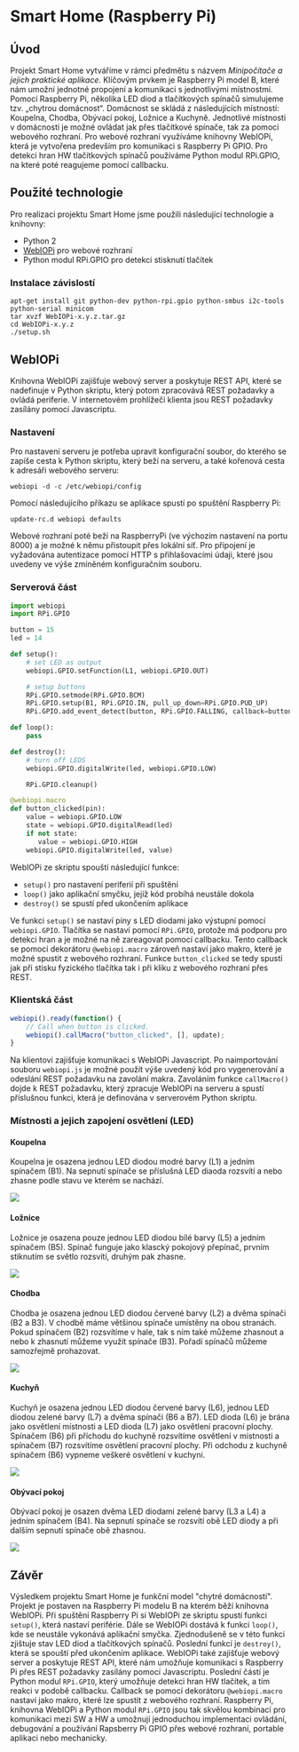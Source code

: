 # Smart Home (Raspberry Pi)

## Úvod

Projekt Smart Home vytváříme v rámci předmětu s názvem *Minipočítače a jejich praktické aplikace*. Klíčovým prvkem je Raspberry Pi model B, které nám umožní jednotné propojení a komunikaci s jednotlivými místnostmi. Pomocí Raspberry Pi, několika LED diod a tlačítkových spínačů simulujeme tzv. „chytrou domácnost“. Domácnost se skládá z následujících místností: Koupelna, Chodba, Obývací pokoj, Ložnice a Kuchyně. Jednotlivé místnosti v domácnosti je možné ovládat jak přes tlačítkové spínače, tak za pomoci webového rozhraní. Pro webové rozhraní využíváme knihovny WebIOPi, která je vytvořena predevším pro komunikaci s Raspberry Pi GPIO. Pro detekci hran HW tlačítkových spínačů používáme Python modul RPi.GPIO, na které poté reagujeme pomocí callbacku.

## Použité technologie

Pro realizaci projektu Smart Home jsme použili následující technologie a knihovny:

- Python 2
- [WebIOPi](http://webiopi.trouch.com/) pro webové rozhraní
- Python modul RPi.GPIO pro detekci stisknutí tlačítek

### Instalace závislostí

    apt-get install git python-dev python-rpi.gpio python-smbus i2c-tools python-serial minicom
    tar xvzf WebIOPi-x.y.z.tar.gz
    cd WebIOPi-x.y.z
    ./setup.sh

## WebIOPi

Knihovna WebIOPi zajišťuje webový server a poskytuje REST API, které se nadefinuje v Python skriptu, který potom zpracovává REST požadavky a ovládá periferie. V internetovém prohlížeči klienta jsou REST požadavky zasílány pomocí Javascriptu.

### Nastavení

Pro nastavení serveru je potřeba upravit konfigurační soubor, do kterého se zapíše cesta k Python skriptu, který beží na serveru, a také kořenová cesta k adresáři webového serveru:

    webiopi -d -c /etc/webiopi/config

Pomocí následujícího příkazu se aplikace spustí po spuštění Raspberry Pi:

    update-rc.d webiopi defaults

Webové rozhraní poté beží na RaspberryPi (ve výchozím nastavení na portu 8000) a je možné k němu přistoupit přes lokální síť. Pro připojení je vyžadována autentizace pomocí HTTP s přihlašovacími údaji, které jsou uvedeny ve výše zmíněném konfiguračním souboru.

### Serverová část

```python
import webiopi
import RPi.GPIO

button = 15
led = 14

def setup():
    # set LED as output
    webiopi.GPIO.setFunction(L1, webiopi.GPIO.OUT)

    # setup buttons
    RPi.GPIO.setmode(RPi.GPIO.BCM)
    RPi.GPIO.setup(B1, RPi.GPIO.IN, pull_up_down=RPi.GPIO.PUD_UP)
    RPi.GPIO.add_event_detect(button, RPi.GPIO.FALLING, callback=button_clicked, bouncetime=500)

def loop():
    pass

def destroy():
    # turn off LEDS
    webiopi.GPIO.digitalWrite(led, webiopi.GPIO.LOW)

    RPi.GPIO.cleanup()

@webiopi.macro
def button_clicked(pin):
    value = webiopi.GPIO.LOW
    state = webiopi.GPIO.digitalRead(led)
    if not state:
       value = webiopi.GPIO.HIGH
    webiopi.GPIO.digitalWrite(led, value)
```

WebIOPi ze skriptu spouští následující funkce:

- `setup()` pro nastavení periferií při spuštění
- `loop()` jako aplikační smyčku, jejíž kód probíhá neustále dokola
- `destroy()` se spustí před ukončením aplikace

Ve funkci `setup()` se nastaví piny s LED diodami jako výstupní pomocí `webiopi.GPIO`. Tlačítka se nastaví pomocí `RPi.GPIO`, protože má podporu pro detekci hran a je možné na ně zareagovat pomocí callbacku. Tento callback se pomocí dekorátoru `@webiopi.macro` zároveň nastaví jako makro, které je možné spustit z webového rozhraní. Funkce `button_clicked` se tedy spustí jak při stisku fyzického tlačítka tak i při kliku z webového rozhraní přes REST.

### Klientská část

```javascript
webiopi().ready(function() {
    // Call when button is clicked.
    webiopi().callMacro("button_clicked", [], update);
}
```

Na klientovi zajišťuje komunikaci s WebIOPi Javascript. Po naimportování souboru `webiopi.js` je možné použít výše uvedený kód pro vygenerování a odeslání REST požadavku na zavolání makra. Zavoláním funkce `callMacro()` dojde k REST požadavku, který zpracuje WebIOPi na serveru a spustí příslušnou funkci, která je definována v serverovém Python skriptu.

### Místnosti a jejich zapojení osvětlení (LED)
#### Koupelna
Koupelna je osazena jednou LED diodou modré barvy (L1) a jedním spínačem (B1). Na sepnutí spínače se příslušná LED diaoda rozsvítí a nebo zhasne podle stavu ve kterém se nachází.

![](https://github.com/RobinDvorak/mip-raspberry/blob/master/project/public/Bath_room.png)

#### Ložnice
Ložnice je osazena pouze jednou LED diodou bílé barvy (L5) a jedním spínačem (B5). Spínač funguje jako klascký pokojový přepínač, prvním stiknutím se světlo rozsvítí, druhým pak zhasne.

![](https://github.com/RobinDvorak/mip-raspberry/blob/master/project/public/Bedroom.png)

#### Chodba
Chodba je osazena jednou LED diodou červené barvy (L2) a dvěma spínači (B2 a B3). V chodbě máme většinou spínače umístěny na obou stranách. Pokud spínačem (B2) rozsvítíme v hale, tak s ním také můžeme zhasnout a nebo k zhasnutí můžeme využít spínače (B3). Pořadí spínačů můžeme samozřejmě prohazovat.

![](https://github.com/RobinDvorak/mip-raspberry/blob/master/project/public/Hallway.png)

#### Kuchyň
Kuchyň je osazena jednou LED diodou červené barvy (L6), jednou LED diodou zelené barvy (L7) a dvěma spínači (B6 a B7). LED dioda (L6) je brána jako osvětlení místnosti a LED dioda (L7) jako osvětlení pracovní plochy. Spínačem (B6) při příchodu do kuchyně rozsvítíme osvětlení v místnosti a spínačem (B7) rozsvítíme osvětlení pracovní plochy. Při odchodu z kuchyně spínačem (B6) vypneme veškeré osvětlení v kuchyni.

![](https://github.com/RobinDvorak/mip-raspberry/blob/master/project/public/Kitchen.png)

#### Obývací pokoj
Obývací pokoj je osazen dvěma LED diodami zelené barvy (L3 a L4) a jedním spínačem (B4). Na sepnutí spínače se rozsvítí obě LED diody a při dalším sepnutí spínače obě zhasnou.

![](https://github.com/RobinDvorak/mip-raspberry/blob/master/project/public/Living_room.png)

## Závěr
Výsledkem projektu Smart Home je funkční model "chytré domácnosti". Projekt je postaven na Raspberry Pi modelu B na kterém běží knihovna WebIOPi. Při spuštění Raspberry Pi si WebIOPi ze skriptu spustí funkci `setup()`, která nastaví periférie. Dále se WebIOPi dostává k funkci `loop()`, kde se neustále vykonává aplikační smyčka. Zjednodušeně se v této funkci zjištuje stav LED diod a tlačítkových spínačů. Poslední funkcí je `destroy()`, která se spouští před ukončením aplikace. WebIOPi také zajišťuje webový server a poskytuje REST API, které nám umožňuje komunikaci s Raspberry Pi přes REST požadavky zasílány pomocí Javascriptu. Poslední částí je Python modul `RPi.GPIO`, který umožňuje detekci hran HW tlačítek, a tím reakci v podobě callbacku. Callback se pomocí dekorátoru `@webiopi.macro` nastaví jako makro, které lze spustit z webového rozhraní. Raspberry Pi, knihovna WebIOPi a Python modul `RPi.GPIO` jsou tak skvělou kombinací pro komunikaci mezi SW a HW a umožnují jednoduchou implementaci ovládání, debugování a používání Rapsberry Pi GPIO přes webové rozhraní, portable aplikaci nebo mechanicky. 






